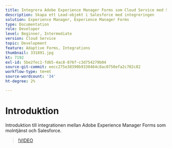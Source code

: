 ```yaml
---
title: Integrera Adobe Experience Manager Forms som Cloud Service med Salesforce
description: Skapa ett Lead-objekt i Salesforce med integreringen
solution: Experience Manager, Experience Manager Forms
type: Documentation
role: Developer
level: Beginner, Intermediate
version: Cloud Service
topic: Development
feature: Adaptive Forms, Integrations
thumbnail: 331891.jpg
kt: 7192
exl-id: 5be2fec1-fd65-4ac8-876f-c3d754279b04
source-git-commit: eecc275e38390b9330464c8ac0750efa2c702c82
workflow-type: tm+mt
source-wordcount: '34'
ht-degree: 2%

---
```


# Introduktion

Introduktion till integrationen mellan Adobe Experience Manager Forms som molntjänst och Salesforce.

>[!VIDEO](https://video.tv.adobe.com/v/331891?quality=12&learn=on)
